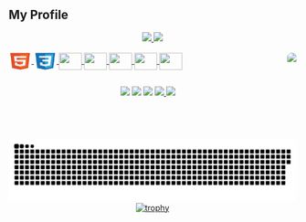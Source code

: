 ## My Profile  
<div align="center" style="display: inline_block">
  <a href="https://github.com/alpetgexh">
  <img height="155em" src="https://github-readme-stats.vercel.app/api?username=alpetgexh&show_icons=true&theme=github_dark&include_all_commits=true&count_private=true"/>
  <img height="155em" src="https://github-readme-stats.vercel.app/api/top-langs/?username=alpetgexh&layout=compact&langs_count=7&theme=github_dark"/>
</div>
<div style="display: inline_block"><br>
  <img align="center"  height="30" width="40" src="https://raw.githubusercontent.com/devicons/devicon/master/icons/html5/html5-original.svg">
  <img align="center"  height="30" width="40" src="https://raw.githubusercontent.com/devicons/devicon/master/icons/css3/css3-original.svg">
  <img align="center"  height="30" width="40" src="https://cdn.jsdelivr.net/gh/devicons/devicon/icons/javascript/javascript-original.svg">
  <img align="center"  height="30" width="40" src="https://cdn.jsdelivr.net/gh/devicons/devicon/icons/php/php-original.svg">
  <img align="center"  height="30" width="40" src="https://cdn.jsdelivr.net/gh/devicons/devicon/icons/laravel/laravel-plain-wordmark.svg">
  <img align="center"  height="30" width="40" src="https://cdn.jsdelivr.net/gh/devicons/devicon/icons/mysql/mysql-original-wordmark.svg">
  <img align="center"  height="30" width="40" src="https://cdn.jsdelivr.net/gh/devicons/devicon/icons/java/java-original.svg">

  
  <img align="right"  height="150" style="border-radius:70px;" src="https://avatars.githubusercontent.com/u/50520333?s=400&u=461a8aa17176c5cfa382055973734546f2fa0269&v=4">
</div>
  
  ##
 
<div align="center"> 
  <a href="https://www.instagram.com/alpet_gexha/" target="_blank"><img src="https://img.shields.io/badge/-Instagram-%23E4405F?style=for-the-badge&logo=instagram&logoColor=white" target="_blank"></a>
 <a href="https://discordapp.com/users/547117703064846350" target="_blank"><img src="https://img.shields.io/badge/Discord-7289DA?style=for-the-badge&logo=discord&logoColor=white" target="_blank"></a> 
  <a href = "mailto:agexha@gmail.com"><img src="https://img.shields.io/badge/Gmail-D14836?style=for-the-badge&logo=gmail&logoColor=white" target="_blank"></a>
   <a href = "https://github.com/AlpetGexh"> <img src="https://img.shields.io/badge/GitHub-100000?style=for-the-badge&logo=github&logoColor=white" >
 <img src="https://img.shields.io/github/followers/alpetgexh.svg?style=social&label=Follow&maxAge=2592000" ></a>
  
   ![Snake animation](https://github.com/AlpetGexh/AlpetGexh/blob/output/github-contribution-grid-snake.svg)
    [![trophy](https://github-profile-trophy.vercel.app/?username=alpetgexh&theme=nord)](https://github.com/ryo-ma/github-profile-trophy)
</div>

  
